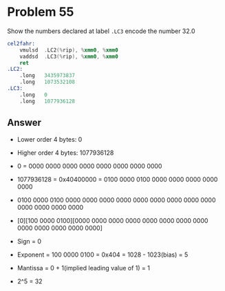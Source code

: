 # Problem 55

Show the numbers declared at label `.LC3` encode the number 32.0

```asm
cel2fahr:
    vmulsd  .LC2(%rip), %xmm0, %xmm0
    vaddsd  .LC3(%rip), %xmm0, %xmm0
    ret
.LC2:
    .long   3435973837
    .long   1073532108
.LC3:
    .long   0
    .long   1077936128
```

## Answer

- Lower order 4 bytes: 0
- Higher order 4 bytes: 1077936128

- 0 = 0000 0000 0000 0000 0000 0000 0000 0000
- 1077936128 = 0x40400000 = 0100 0000 0100 0000 0000 0000 0000 0000

- 0100 0000 0100 0000 0000 0000 0000 0000 0000 0000 0000 0000 0000 0000 0000 0000
- [0][100 0000 0100][0000 0000 0000 0000 0000 0000 0000 0000 0000 0000 0000 0000 0000]

- Sign = 0
- Exponent = 100 0000 0100 = 0x404 = 1028 - 1023(bias) = 5
- Mantissa = 0 + 1(implied leading value of 1) = 1

- 2^5 = 32
